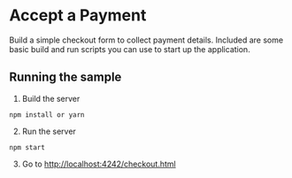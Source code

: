 # Accept a Payment

Build a simple checkout form to collect payment details. Included are some basic
build and run scripts you can use to start up the application.

## Running the sample

1. Build the server

~~~
npm install or yarn
~~~

2. Run the server

~~~
npm start
~~~

3. Go to [http://localhost:4242/checkout.html](http://localhost:4242/checkout.html)
